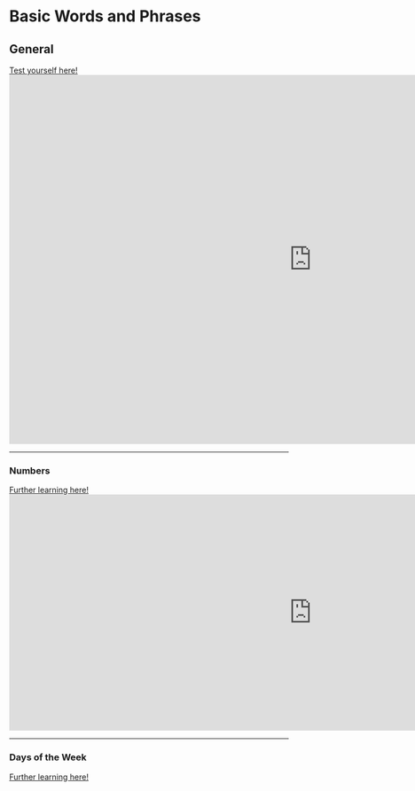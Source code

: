 
<h1>Basic Words and Phrases</h1>

<h2>General</h2>
<a href="phrasetest.html">Test yourself here!</a>
<iframe src="https://h5p.org/h5p/embed/683860" width="1090" height="666" frameborder="0" allowfullscreen="allowfullscreen"></iframe><script src="https://h5p.org/sites/all/modules/h5p/library/js/h5p-resizer.js" charset="UTF-8"></script>

<hr>
<h3>Numbers</h3>
<a href="numbers.html">Further learning here!</a>
<iframe src="https://h5p.org/h5p/embed/683863" width="1090" height="426" frameborder="0" allowfullscreen="allowfullscreen"></iframe><script src="https://h5p.org/sites/all/modules/h5p/library/js/h5p-resizer.js" charset="UTF-8"></script>

<hr>
<h3>Days of the Week</h3>
<a href="days.html">Further learning here!</a>
